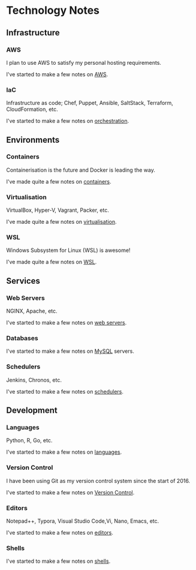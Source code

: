 # Technology Notes

## Infrastructure

### AWS

I plan to use AWS to satisfy my personal hosting requirements.

I've started to make a few notes on [AWS](Infrastructure/AWS/README.md).



### IaC

Infrastructure as code; Chef, Puppet, Ansible, SaltStack, Terraform, CloudFormation, etc.

I've started to make a few notes on [orchestration](Infrastructure/IaC/README.md).



## Environments

### Containers

Containerisation is the future and Docker is leading the way.

I've made quite a few notes on [containers](Environments/Containers/README.md).



### Virtualisation

VirtualBox, Hyper-V, Vagrant, Packer, etc.

I've made quite a few notes on [virtualisation](Environments/Virtualisation/README.md).



### WSL

Windows Subsystem for Linux (WSL) is awesome!

I've made quite a few notes on [WSL](Environments/WSL/README.md).



## Services

### Web Servers

NGINX, Apache, etc.

I've started to make a few notes on [web servers](Services/Web%20Servers/README.md).



### Databases

I've started to make a few notes on [MySQL](Services/Databases/MySQL/README.md) servers.



### Schedulers

Jenkins, Chronos, etc.

I've started to make a few notes on [schedulers](Services/Schedulers/README.md).



## Development

### Languages

Python, R, Go, etc.

I've started to make a few notes on [languages](Development/Languages/README.md).



### Version Control

I have been using Git as my version control system since the start of 2016.

I've started to make a few notes on [Version Control](Development/Version%20Control/README.md).



### Editors

Notepad++, Typora, Visual Studio Code,Vi, Nano, Emacs, etc.

I've started to make a few notes on [editors](Development/Editors/README.md).



### Shells

I've started to make a few notes on [shells](Development/Shells/README.md).

